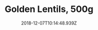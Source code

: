 ---
region: en
title: 'Golden Lentils, 500g'
image: /images/1200x675/product-0x-lentils.jpg
date: 2018-12-07T10:14:48.939Z
description: 'Perfect for medleys, side-dishes and adding into vegetable lasagne.'
price: '€4.00 + P&P'
weight: 3
cta: 'mailto:francesca.tomassini@gmail.com?subject=Golden%20Lentils,%20500g%20enquiry.&body=Please%20tell%20me%20how%20much%20it%20is%20to%20post%20to%20my%20address%3A%0D%0A%0D%0A%0D%0APostcode%3A%0D%0A%0D%0A%0D%0A%0D%0A%20Thank%20you%0D%0A%0D%0A%0D%0A%0D%0A'
---